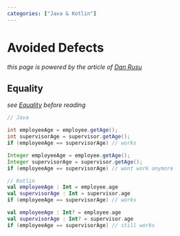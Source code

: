 ```yaml
---
categories: ["Java & Kotlin"]
---
```


# Avoided Defects

_this page is powered by the article of [Dan Rusu](https://proandroiddev.com/kotlin-avoids-entire-categories-of-java-defects-89f160ba4671)_

## Equality

_see [Equality](../langauge-features/08_Equality.md) before reading_

```java
// Java

int employeeAge = employee.getAge();
int supervisorAge = supervisor.getAge();
if (employeeAge == supervisorAge) // works

Integer employeeAge = employee.getAge();
Integer supervisorAge = supervisor.getAge();
if (employeeAge == supervisorAge) // wont work anymore
```

```kotlin
// Kotlin
val employeeAge : Int = employee.age
val supervisorAge : Int = supervisor.age
if (employeeAge == supervisorAge) // works

val employeeAge : Int? = employee.age
val supervisorAge : Int? = supervisor.age
if (employeeAge == supervisorAge) // still works
```